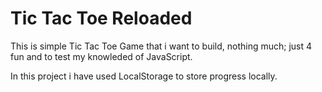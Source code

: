 # Tic Tac Toe Reloaded
This is simple Tic Tac Toe Game that i want to build, nothing much; just 4 fun and to test my knowleded of JavaScript.

In this project i have used LocalStorage to store progress locally.
